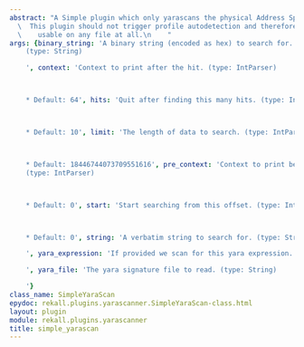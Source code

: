 ```yaml
---
abstract: "A Simple plugin which only yarascans the physical Address Space.\n\n  \
  \  This plugin should not trigger profile autodetection and therefore should be\n\
  \    usable on any file at all.\n    "
args: {binary_string: 'A binary string (encoded as hex) to search for. e.g. 000102[1-200]0506
    (type: String)

    ', context: 'Context to print after the hit. (type: IntParser)



    * Default: 64', hits: 'Quit after finding this many hits. (type: IntParser)



    * Default: 10', limit: 'The length of data to search. (type: IntParser)



    * Default: 18446744073709551616', pre_context: 'Context to print before the hit.
    (type: IntParser)



    * Default: 0', start: 'Start searching from this offset. (type: IntParser)



    * Default: 0', string: 'A verbatim string to search for. (type: String)

    ', yara_expression: 'If provided we scan for this yara expression. (type: String)

    ', yara_file: 'The yara signature file to read. (type: String)

    '}
class_name: SimpleYaraScan
epydoc: rekall.plugins.yarascanner.SimpleYaraScan-class.html
layout: plugin
module: rekall.plugins.yarascanner
title: simple_yarascan
---
```

